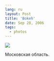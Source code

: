```yaml
---
lang: ru
layout: Post
title: 'Bokeh'
date: Sep 28, 2006
tags:
  - photos
---
```


![](/images/blog/Sapegin-Artem-20D-2006-09-27-249-4944-lj.jpg)

Московская область.
